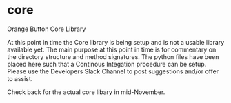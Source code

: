 # core
Orange Button Core Library

At this point in time the Core library is being setup and is not a usable library available yet.  The main
purpose at this point in time is for commentary on the directory structure and method signatures.  The python files
have been placed here such that a Continous Integation procedure can be setup.  Please use the Developers Slack 
Channel to post suggestions and/or offer to assist.

Check back for the actual core libary in mid-November.
